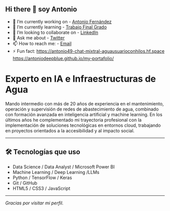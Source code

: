 ## Hi there 👋 soy Antonio

<!--
**antoniodeepblue/antoniodeepblue** is a ✨ _special_ ✨ repository because its `README.md` (this file) appears on your GitHub profile.
-->

- 🔭 I’m currently working on - [Antonio Fernández](https://sites.google.com/view/antonio-fernandez-salcedo2)
- 🌱 I’m currently learning - [Trabajo Final Grado](https://openaccess.uoc.edu/handle/10609/150520?locale=es)
- 👯 I’m looking to collaborate on - [LinkedIn](https://www.linkedin.com/in/antonio-fern%C3%A1ndez-salcedo-62b8722a0/)
- 💬 Ask me about - [Twitter](https://twitter.com/@AntonioFer48993)
- 📫 How to reach me: -  [Email](mailto:antoniofernandezsalc@uoc.edu)
- ⚡ Fun fact: https://antonio49-chat-mixtral-aguausuarioconhilos.hf.space
https://antoniodeepblue.github.io/my-portafolio/
# Experto en IA e Infraestructuras de Agua
Mando intermedio con más de 20 años de experiencia en el mantenimiento, operación y supervisión de redes de abastecimiento de agua, combinado con formación avanzada en inteligencia artificial y machine learning.
En los últimos años he complementado mi trayectoria profesional con la implementación de soluciones tecnológicas en entornos cloud, trabajando en proyectos orientados a la accesibilidad y al impacto social.


---

## 🛠️ Tecnologías que uso

- Data Science / Data Analyst / Microsoft Power BI
- Machine Learning / Deep Learning /LLMs 
- Python / TensorFlow / Keras
- Git / GitHub
- HTML5 / CSS3 / JavaScript

---

_Gracias por visitar mi perfil._




